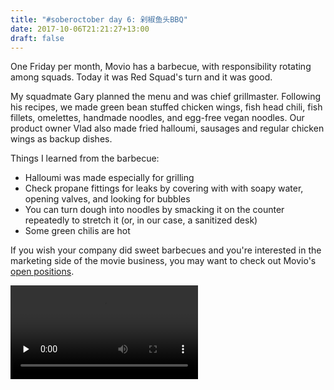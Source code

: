 ```yaml
---
title: "#soberoctober day 6: 剁椒鱼头BBQ"
date: 2017-10-06T21:21:27+13:00
draft: false
---
```


One Friday per month, Movio has a barbecue, with responsibility rotating among squads. Today it was Red Squad's turn and it was good.

My squadmate Gary planned the menu and was chief grillmaster. Following his recipes, we made green bean stuffed chicken wings, fish head
chili, fish fillets, omelettes, handmade noodles, and egg-free vegan noodles. Our product owner Vlad also made fried halloumi, sausages and
regular chicken wings as backup dishes.

Things I learned from the barbecue:

* Halloumi was made especially for grilling
* Check propane fittings for leaks by covering with with soapy water, opening valves, and looking for bubbles
* You can turn dough into noodles by smacking it on the counter repeatedly to stretch it (or, in our case, a sanitized desk)
* Some green chilis are hot

If you wish your company did sweet barbecues and you're interested in the marketing side of the movie business, you may want to check out Movio's [open positions](https://movio.co/en/career/).

<video src="/video/noodlemaking.webm" autoplay loop preload="none"></video>
